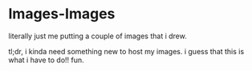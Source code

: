# Images-Images
literally just me putting a couple of images that i drew.

tl;dr, i kinda need something new to host my images.
i guess that this is what i have to do!! fun.
